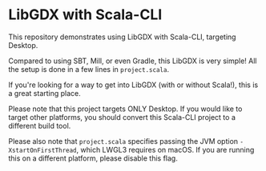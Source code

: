 # LibGDX with Scala-CLI

This repository demonstrates using LibGDX with Scala-CLI, targeting Desktop.

Compared to using SBT, Mill, or even Gradle, this LibGDX is very simple! All the setup is done in a few lines in `project.scala`.

If you're looking for a way to get into LibGDX (with or without Scala!), this is a great starting place.

Please note that this project targets ONLY Desktop. If you would like to target other platforms, you should convert this Scala-CLI project to a different build tool.

Please also note that `project.scala` specifies passing the JVM option `-XstartOnFirstThread`, which LWGL3 requires on macOS. If you are running this on a different platform, please disable this flag.
